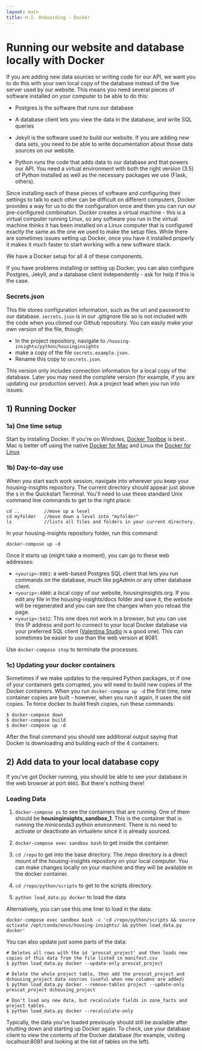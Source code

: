 ```yaml
---
layout: main
title: H.I. Onboarding - Docker
---
```


# Running our website and database locally with Docker

If you are adding new data sources or writing code for our API, we want you to do this with your own local copy of the database instead of the live server used by our website. This means you need several pieces of software installed on your computer to be able to do this:

* Postgres is the software that runs our database

* A database client lets you view the data in the database, and write SQL queries

* Jekyll is the software used to build our website. If you are adding new data sets, you need to be able to write documentation about those data sources on our website.

* Python runs the code that adds data to our database and that powers our API. You need a virtual environment with both the right version (3.5) of Python installed as well as the necessary packages we use (Flask, others).

Since installing each of these pieces of software and configuring their settings to talk to each other can be difficult on different computers, Docker provides a way for us to do the configuration once and then you can run our pre-configured combination. Docker creates a virtual machine - this is a virtual computer running Linux, so any software you run in the virtual machine thinks it has been installed on a Linux computer that is configured exactly the same as the one we used to make the setup files. While there are sometimes issues setting up Docker, once you have it installed properly it makes it much faster to start working with a new software stack.

We have a Docker setup for all 4 of these components.

If you have problems installing or setting up Docker, you can also configure Postgres, Jekyll, and a database client independently - ask for help if this is the case.


### Secrets.json

This file stores configuration information, such as the url and password to our database. `secrets.json` is in our .gitignore file so is not included with the code when you cloned our Github repository. You can easily make your own version of the file, though:

* In the project repository, navigate to `/housing-insights/python/housinginsights`
* make a copy of the file `secrets.example.json`.
* Rename this copy to `secrets.json`.

This version only includes connection information for a local copy of the database. Later you may need the complete version (for example, if you are updating our production server). Ask a project lead when you run into issues.

## 1) Running Docker

### 1a) One time setup

Start by installing Docker. If you're on Windows, [Docker Toolbox](https://www.docker.com/products/docker-toolbox) is best. Mac is better off using the native [Docker for Mac](https://docs.docker.com/docker-for-mac/install/) and Linux the [Docker for Linux](https://www.docker.com/community-edition)


### 1b) Day-to-day use

When you start each work session, navigate into wherever you keep your housing-insights repository. The current directory should appear just above the `$` in the Quickstart Terminal. You'll need to use these standard Unix command line commands to get to the right place:

```
cd ..         //move up a level
cd myfolder   //move down a level into "myfolder"
ls            //lists all files and folders in your current directory.
```

In your housing-insights repository folder, run this command:

```
docker-compose up -d
```

Once it starts up (might take a moment), you can go to these web addresses:

* `<yourip>:8081`: a web-based Postgres SQL client that lets you run commands on the database, much like pgAdmin or any other database client.
* `<yourip>:4000`: a local copy of our website, housinginsights.org. If you edit any file in the housing-insights/docs folder and save it, the website will be regenerated and you can see the changes when you reload the page.
* `<yourip>:5432`: This one does not work in a browser, but you can use this IP address and port to connect to your local Docker database via your preferred SQL client ([Valentina Studio](https://valentina-db.com/en/get-free-valentina-studio) is a good one). This can sometimes be easier to use than the web version at 8081.

Use `docker-compose stop` to terminate the processes. 

### 1c) Updating your docker containers
Sometimes if we make updates to the required Python packages, or if one of your containers gets corrupted, you will need to build new copies of the Docker containers. When you run `docker-compose up -d` the first time, new container copies are built - however, when you run it again, it uses the old copies. To force docker to build fresh copies, run these commands:

```
$ docker-compose down
$ docker-compose build
$ docker-compose up -d
```

After the final command you should see additional output saying that Docker is downloading and building each of the 4 containers. 


## 2) Add data to your local database copy

If you've got Docker running, you should be able to see your database in the web browser at port `8081`. But there's nothing there!

### Loading Data

1)  `docker-compose ps` to see the containers that are running.  One of them should be **housinginsights_sandbox_1**.  This is the container that is running the miniconda3 python environment.  There is no need to activate or deactivate an virtualenv since it is already sourced.

2) `docker-compose exec sandbox bash` to get inside the container.

3) `cd /repo` to get into the base directory.  The /repo directory is a direct mount of the housing-insights repository on your local computer.  You can make changes locally on your machine and they will be available in the docker container.

4) `cd /repo/python/scripts` to get to the scripts directory.

5) `python load_data.py docker` to load the data

Alternatively, you can use this one liner to load in the data:

```
docker-compose exec sandbox bash -c 'cd /repo/python/scripts && source activate /opt/conda/envs/housing-insights/ && python load_data.py docker'
```


You can also update just some parts of the data:

```
# Deletes all rows with the id 'prescat_project' and then loads new copies of this data from the file listed in manifest.csv
$ python load_data.py docker --update-only prescat_project

# Delete the whole project table, then add the prescat_project and dchousing_project data sources (useful when new columns are added)
$ python load_data.py docker --remove-tables project --update-only prescat_project dchousing_project

# Don't load any new data, but recalculate fields in zone_facts and project tables. 
$ python load_data.py docker --recalculate-only

```

Typically, the data you've loaded previously should still be available after shutting down and starting up Docker again. To check, use your database client to view the contents of the Docker database (for example, visiting localhost:8081 and looking at the list of tables on the left). 